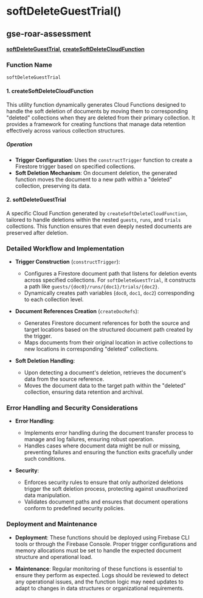 # softDeleteGuestTrial()

## gse-roar-assessment

#### [softDeleteGuestTrial](https://github.com/yeatmanlab/roar-firebase-functions/blob/e784650492722d24069aa9b0704d1873ea5dafee/gse-roar-assessment/functions/src/index.ts#L49), [createSoftDeleteCloudFunction](https://github.com/yeatmanlab/roar-firebase-functions/blob/e784650492722d24069aa9b0704d1873ea5dafee/gse-roar-assessment/functions/src/soft-delete.ts#L55)

### Function Name
`softDeleteGuestTrial`

#### 1. **createSoftDeleteCloudFunction**
This utility function dynamically generates Cloud Functions designed to handle the soft deletion of documents by moving them to corresponding "deleted" collections when they are deleted from their primary collection. It provides a framework for creating functions that manage data retention effectively across various collection structures.

##### Operation
- **Trigger Configuration**: Uses the `constructTrigger` function to create a Firestore trigger based on specified collections.
- **Soft Deletion Mechanism**: On document deletion, the generated function moves the document to a new path within a "deleted" collection, preserving its data.

#### 2. **softDeleteGuestTrial**
A specific Cloud Function generated by `createSoftDeleteCloudFunction`, tailored to handle deletions within the nested `guests`, `runs`, and `trials` collections. This function ensures that even deeply nested documents are preserved after deletion.

### Detailed Workflow and Implementation

- **Trigger Construction** (`constructTrigger`):
  - Configures a Firestore document path that listens for deletion events across specified collections. For `softDeleteGuestTrial`, it constructs a path like `guests/{doc0}/runs/{doc1}/trials/{doc2}`.
  - Dynamically creates path variables (`doc0`, `doc1`, `doc2`) corresponding to each collection level.

- **Document References Creation** (`createDocRefs`):
  - Generates Firestore document references for both the source and target locations based on the structured document path created by the trigger.
  - Maps documents from their original location in active collections to new locations in corresponding "deleted" collections.

- **Soft Deletion Handling**:
  - Upon detecting a document's deletion, retrieves the document's data from the source reference.
  - Moves the document data to the target path within the "deleted" collection, ensuring data retention and archival.

### Error Handling and Security Considerations

- **Error Handling**:
  - Implements error handling during the document transfer process to manage and log failures, ensuring robust operation.
  - Handles cases where document data might be null or missing, preventing failures and ensuring the function exits gracefully under such conditions.

- **Security**:
  - Enforces security rules to ensure that only authorized deletions trigger the soft deletion process, protecting against unauthorized data manipulation.
  - Validates document paths and ensures that document operations conform to predefined security policies.

### Deployment and Maintenance

- **Deployment**: These functions should be deployed using Firebase CLI tools or through the Firebase Console. Proper trigger configurations and memory allocations must be set to handle the expected document structure and operational load.
  
- **Maintenance**: Regular monitoring of these functions is essential to ensure they perform as expected. Logs should be reviewed to detect any operational issues, and the function logic may need updates to adapt to changes in data structures or organizational requirements.
